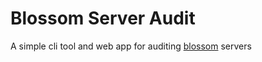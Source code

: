 # Blossom Server Audit

A simple cli tool and web app for auditing [blossom](https://github.com/hzrd149/blossom) servers
